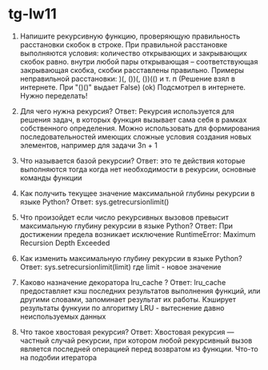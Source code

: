 # tg-lw11
1. Напишите рекурсивную функцию, проверяющую правильность расстановки скобок в строке.
При правильной расстановке выполняются условия:
количество открывающих и закрывающих скобок равно.
внутри любой пары открывающая – соответствующая закрывающая скобка, скобки
расставлены правильно.
Примеры неправильной расстановки: )(, ())(, ())(() и т. п (Решение взял в интернете. При "()()" выдает False) (ok) Подсмотрел в интернете. Нужно переделать!

1. Для чего нужна рекурсия?
	Ответ: Рекурсия используется для решения задач, в которых функция вызывает сама себя в рамках собственного определения. Можно использовать для формирования последовательностей имеющих сложные условия создания новых элементов, например для задачи 3n + 1
2. Что называется базой рекурсии?
	Ответ: это те действия которые выполняются тогда когда нет необходимости в рекурсии, основные команды функции
3. Как получить текущее значение максимальной глубины рекурсии в языке Python?
	Ответ: sys.getrecursionlimit()
4. Что произойдет если число рекурсивных вызовов превысит максимальную глубину рекурсии
в языке Python?
	Ответ: При достижении предела возникает исключение RuntimeError: Maximum Recursion Depth Exceeded
5. Как изменить максимальную глубину рекурсии в языке Python?
	Ответ: sys.setrecursionlimit(limit) где limit - новое значение
6. Каково назначение декоратора lru_cache ?
	Ответ: lru_cache предоставляет кэш последних результатов выполнения функций, или другими словами, запоминает результат их работы. Кэширует результаты функуии по алгоритму LRU - вытеснение давно неиспользуемых данных
7. Что такое хвостовая рекурсия?
	Ответ: Хвостовая рекурсия — частный случай рекурсии, при котором любой рекурсивный вызов является последней операцией перед возвратом из функции. Что-то на подобии итератора